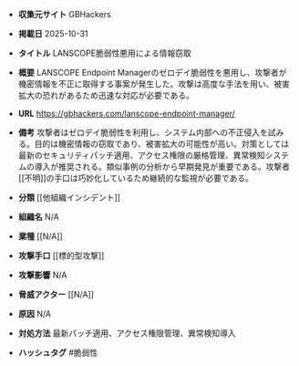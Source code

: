 - **収集元サイト**
GBHackers

- **掲載日**
2025-10-31

- **タイトル**
LANSCOPE脆弱性悪用による情報窃取

- **概要**
LANSCOPE Endpoint Managerのゼロデイ脆弱性を悪用し、攻撃者が機密情報を不正に取得する事案が発生した。攻撃は高度な手法を用い、被害拡大の恐れがあるため迅速な対応が必要である。

- **URL**
https://gbhackers.com/lanscope-endpoint-manager/

- **備考**
攻撃者はゼロデイ脆弱性を利用し、システム内部への不正侵入を試みる。目的は機密情報の窃取であり、被害拡大の可能性が高い。対策としては最新のセキュリティパッチ適用、アクセス権限の厳格管理、異常検知システムの導入が推奨される。類似事例の分析から早期発見が重要である。攻撃者[[不明]]の手口は巧妙化しているため継続的な監視が必要である。

- **分類**
[[他組織インシデント]]

- **組織名**
N/A

- **業種**
[[N/A]]

- **攻撃手口**
[[標的型攻撃]]

- **攻撃影響**
N/A

- **脅威アクター**
[[N/A]]

- **原因**
N/A

- **対処方法**
最新パッチ適用、アクセス権限管理、異常検知導入

- **ハッシュタグ**
#脆弱性
